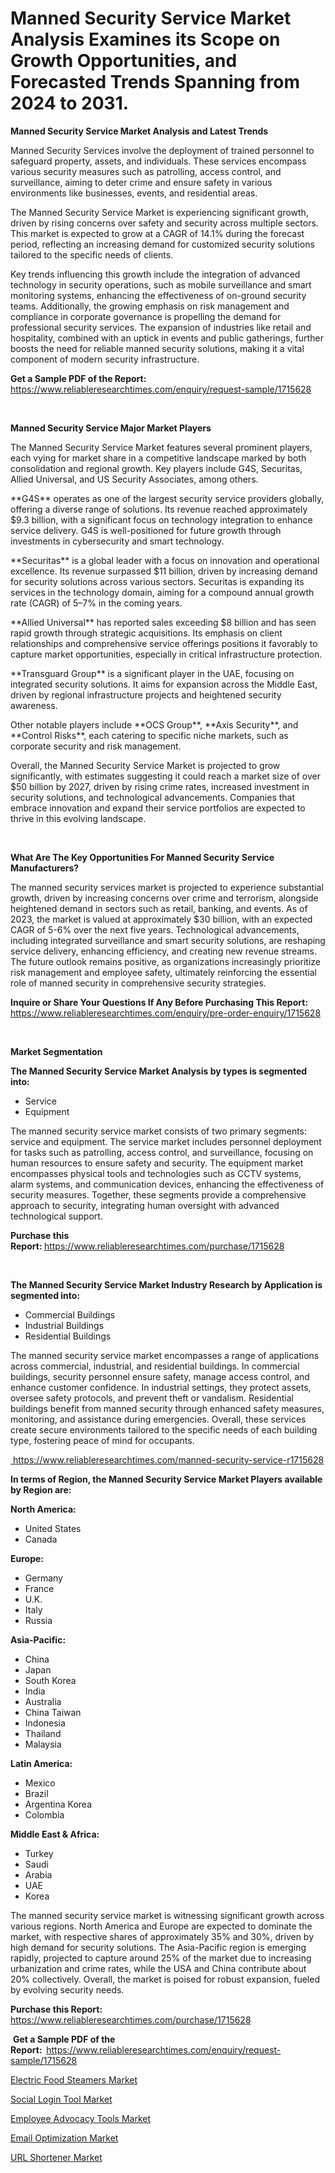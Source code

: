 <p><h1>Manned Security Service Market Analysis Examines its Scope on Growth Opportunities, and Forecasted Trends Spanning from 2024 to 2031.</h1></p><p><strong>Manned Security Service Market Analysis and Latest Trends</strong></p>
<p><p>Manned Security Services involve the deployment of trained personnel to safeguard property, assets, and individuals. These services encompass various security measures such as patrolling, access control, and surveillance, aiming to deter crime and ensure safety in various environments like businesses, events, and residential areas.</p><p>The Manned Security Service Market is experiencing significant growth, driven by rising concerns over safety and security across multiple sectors. This market is expected to grow at a CAGR of 14.1% during the forecast period, reflecting an increasing demand for customized security solutions tailored to the specific needs of clients. </p><p>Key trends influencing this growth include the integration of advanced technology in security operations, such as mobile surveillance and smart monitoring systems, enhancing the effectiveness of on-ground security teams. Additionally, the growing emphasis on risk management and compliance in corporate governance is propelling the demand for professional security services. The expansion of industries like retail and hospitality, combined with an uptick in events and public gatherings, further boosts the need for reliable manned security solutions, making it a vital component of modern security infrastructure.</p></p>
<p><strong>Get a Sample PDF of the Report:&nbsp;</strong> <a href="https://www.reliableresearchtimes.com/enquiry/request-sample/1715628?utm_campaign=1565&utm_medium=2&utm_source=Github&utm_content=ia&utm_term=23102024&utm_id=manned-security-service">https://www.reliableresearchtimes.com/enquiry/request-sample/1715628</a></p>
<p>&nbsp;</p>
<p><strong>Manned Security Service Major Market Players</strong></p>
<p><p>The Manned Security Service Market features several prominent players, each vying for market share in a competitive landscape marked by both consolidation and regional growth. Key players include G4S, Securitas, Allied Universal, and US Security Associates, among others.</p><p>**G4S** operates as one of the largest security service providers globally, offering a diverse range of solutions. Its revenue reached approximately $9.3 billion, with a significant focus on technology integration to enhance service delivery. G4S is well-positioned for future growth through investments in cybersecurity and smart technology.</p><p>**Securitas** is a global leader with a focus on innovation and operational excellence. Its revenue surpassed $11 billion, driven by increasing demand for security solutions across various sectors. Securitas is expanding its services in the technology domain, aiming for a compound annual growth rate (CAGR) of 5–7% in the coming years.</p><p>**Allied Universal** has reported sales exceeding $8 billion and has seen rapid growth through strategic acquisitions. Its emphasis on client relationships and comprehensive service offerings positions it favorably to capture market opportunities, especially in critical infrastructure protection.</p><p>**Transguard Group** is a significant player in the UAE, focusing on integrated security solutions. It aims for expansion across the Middle East, driven by regional infrastructure projects and heightened security awareness.</p><p>Other notable players include **OCS Group**, **Axis Security**, and **Control Risks**, each catering to specific niche markets, such as corporate security and risk management.</p><p>Overall, the Manned Security Service Market is projected to grow significantly, with estimates suggesting it could reach a market size of over $50 billion by 2027, driven by rising crime rates, increased investment in security solutions, and technological advancements. Companies that embrace innovation and expand their service portfolios are expected to thrive in this evolving landscape.</p></p>
<p>&nbsp;</p>
<p><strong>What Are The Key Opportunities For Manned Security Service Manufacturers?</strong></p>
<p><p>The manned security services market is projected to experience substantial growth, driven by increasing concerns over crime and terrorism, alongside heightened demand in sectors such as retail, banking, and events. As of 2023, the market is valued at approximately $30 billion, with an expected CAGR of 5-6% over the next five years. Technological advancements, including integrated surveillance and smart security solutions, are reshaping service delivery, enhancing efficiency, and creating new revenue streams. The future outlook remains positive, as organizations increasingly prioritize risk management and employee safety, ultimately reinforcing the essential role of manned security in comprehensive security strategies.</p></p>
<p><strong>Inquire or Share Your Questions If Any Before Purchasing This Report:</strong> <a href="https://www.reliableresearchtimes.com/enquiry/pre-order-enquiry/1715628?utm_campaign=1565&utm_medium=2&utm_source=Github&utm_content=ia&utm_term=23102024&utm_id=manned-security-service">https://www.reliableresearchtimes.com/enquiry/pre-order-enquiry/1715628</a></p>
<p>&nbsp;</p>
<p><strong>Market Segmentation</strong></p>
<p><strong>The Manned Security Service Market Analysis by types is segmented into:</strong></p>
<p><ul><li>Service</li><li>Equipment</li></ul></p>
<p><p>The manned security service market consists of two primary segments: service and equipment. The service market includes personnel deployment for tasks such as patrolling, access control, and surveillance, focusing on human resources to ensure safety and security. The equipment market encompasses physical tools and technologies such as CCTV systems, alarm systems, and communication devices, enhancing the effectiveness of security measures. Together, these segments provide a comprehensive approach to security, integrating human oversight with advanced technological support.</p></p>
<p><strong>Purchase this Report:&nbsp;</strong><a href="https://www.reliableresearchtimes.com/purchase/1715628?utm_campaign=1565&utm_medium=2&utm_source=Github&utm_content=ia&utm_term=23102024&utm_id=manned-security-service">https://www.reliableresearchtimes.com/purchase/1715628</a></p>
<p>&nbsp;</p>
<p><strong>The Manned Security Service Market Industry Research by Application is segmented into:</strong></p>
<p><ul><li>Commercial Buildings</li><li>Industrial Buildings</li><li>Residential Buildings</li></ul></p>
<p><p>The manned security service market encompasses a range of applications across commercial, industrial, and residential buildings. In commercial buildings, security personnel ensure safety, manage access control, and enhance customer confidence. In industrial settings, they protect assets, oversee safety protocols, and prevent theft or vandalism. Residential buildings benefit from manned security through enhanced safety measures, monitoring, and assistance during emergencies. Overall, these services create secure environments tailored to the specific needs of each building type, fostering peace of mind for occupants.</p></p>
<p><a href="https://www.reliableresearchtimes.com/manned-security-service-r1715628?utm_campaign=1565&utm_medium=2&utm_source=Github&utm_content=ia&utm_term=23102024&utm_id=manned-security-service">&nbsp;https://www.reliableresearchtimes.com/manned-security-service-r1715628</a></p>
<p><strong>In terms of Region, the Manned Security Service Market Players available by Region are:</strong></p>
<p>
    <p> <strong> North America: </strong>
        <ul>
            <li>United States</li>
            <li>Canada</li>
        </ul>
        </p> 
    <p> <strong> Europe: </strong>
        <ul>
            <li>Germany</li>
            <li>France</li>
            <li>U.K.</li>
            <li>Italy</li>
            <li>Russia</li>
        </ul>
        </p> 
    <p> <strong> Asia-Pacific: </strong>
        <ul>
            <li>China</li>
            <li>Japan</li>
            <li>South Korea</li>
            <li>India</li>
            <li>Australia</li>
            <li>China Taiwan</li>
            <li>Indonesia</li>
            <li>Thailand</li>
            <li>Malaysia</li>
        </ul>
        </p> 
    <p> <strong> Latin America: </strong>
        <ul>
            <li>Mexico</li>
            <li>Brazil</li>
            <li>Argentina Korea</li>
            <li>Colombia</li>
        </ul>
        </p> 
    <p> <strong> Middle East & Africa: </strong>
        <ul>
            <li>Turkey</li>
            <li>Saudi</li>
            <li>Arabia</li>
            <li>UAE</li>
            <li>Korea</li>
        </ul>
    </p>
    </p>
<p><p>The manned security service market is witnessing significant growth across various regions. North America and Europe are expected to dominate the market, with respective shares of approximately 35% and 30%, driven by high demand for security solutions. The Asia-Pacific region is emerging rapidly, projected to capture around 25% of the market due to increasing urbanization and crime rates, while the USA and China contribute about 20% collectively. Overall, the market is poised for robust expansion, fueled by evolving security needs.</p></p>
<p><strong>Purchase this Report: </strong><a href="https://www.reliableresearchtimes.com/purchase/1715628?utm_campaign=1565&utm_medium=2&utm_source=Github&utm_content=ia&utm_term=23102024&utm_id=manned-security-service">https://www.reliableresearchtimes.com/purchase/1715628</a></p>
<p>&nbsp;<strong>Get a Sample PDF of the Report:&nbsp;&nbsp;</strong><a href="https://www.reliableresearchtimes.com/enquiry/request-sample/1715628?utm_campaign=1565&utm_medium=2&utm_source=Github&utm_content=ia&utm_term=23102024&utm_id=manned-security-service">https://www.reliableresearchtimes.com/enquiry/request-sample/1715628</a></p>
<p><strong></strong></p>
<p><p><a href="https://github.com/mauripalmi/Market-Research-Report-List-5/blob/main/electric-food-steamers-market.md?utm_campaign=1565&utm_medium=2&utm_source=Github&utm_content=ia&utm_term=23102024&utm_id=manned-security-service">Electric Food Steamers Market</a></p><p><a href="https://www.linkedin.com/pulse/competitive-intelligence-social-login-tool-market-key-players-ckyke?utm_campaign=1565&utm_medium=2&utm_source=Github&utm_content=ia&utm_term=23102024&utm_id=manned-security-service">Social Login Tool Market</a></p><p><a href="https://www.linkedin.com/pulse/employee-advocacy-tools-market-outlook-complete-industry-analysis-rghde?utm_campaign=1565&utm_medium=2&utm_source=Github&utm_content=ia&utm_term=23102024&utm_id=manned-security-service">Employee Advocacy Tools Market</a></p><p><a href="https://www.linkedin.com/pulse/email-optimization-market-segmentation-geographical-regions-lq2ue?utm_campaign=1565&utm_medium=2&utm_source=Github&utm_content=ia&utm_term=23102024&utm_id=manned-security-service">Email Optimization Market</a></p><p><a href="https://www.linkedin.com/pulse/global-url-shortener-market-product-types-applications-uejde?utm_campaign=1565&utm_medium=2&utm_source=Github&utm_content=ia&utm_term=23102024&utm_id=manned-security-service">URL Shortener Market</a></p></p>